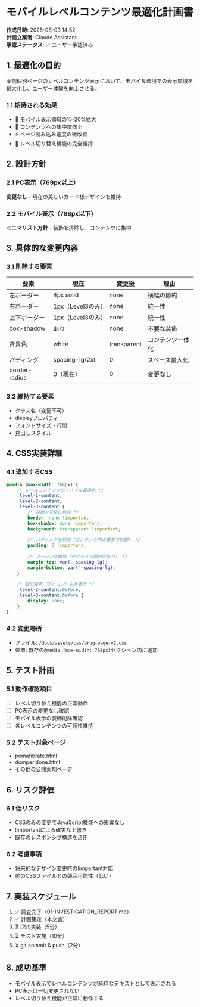 # モバイルレベルコンテンツ最適化計画書

**作成日時**: 2025-08-03 14:52  
**計画立案者**: Claude Assistant  
**承認ステータス**: ✅ ユーザー承認済み

## 1. 最適化の目的

薬剤個別ページのレベルコンテンツ表示において、モバイル環境での表示領域を最大化し、ユーザー体験を向上させる。

### 1.1 期待される効果
- 📱 モバイル表示領域の15-20%拡大
- 🎯 コンテンツへの集中度向上
- ⚡ ページ読み込み速度の微改善
- 🔄 レベル切り替え機能の完全維持

## 2. 設計方針

### 2.1 PC表示（769px以上）
**変更なし** - 現在の美しいカード様デザインを維持

### 2.2 モバイル表示（768px以下）
**ミニマリスト方針** - 装飾を排除し、コンテンツに集中

## 3. 具体的な変更内容

### 3.1 削除する要素

| 要素 | 現在 | 変更後 | 理由 |
|------|------|--------|------|
| 左ボーダー | 4px solid | none | 横幅の節約 |
| 右ボーダー | 1px（Level3のみ） | none | 統一性 |
| 上下ボーダー | 1px（Level3のみ） | none | 統一性 |
| box-shadow | あり | none | 不要な装飾 |
| 背景色 | white | transparent | コンテンツ一体化 |
| パディング | spacing-lg/2xl | 0 | スペース最大化 |
| border-radius | 0（現在） | 0 | 変更なし |

### 3.2 維持する要素
- クラス名（変更不可）
- displayプロパティ
- フォントサイズ・行間
- 見出しスタイル

## 4. CSS実装詳細

### 4.1 追加するCSS
```css
@media (max-width: 768px) {
    /* レベルコンテンツのモバイル最適化 */
    .level-1-content,
    .level-2-content,
    .level-3-content {
        /* 装飾を完全に削除 */
        border: none !important;
        box-shadow: none !important;
        background: transparent !important;
        
        /* パディングを削除（コンテンツ内の要素で制御） */
        padding: 0 !important;
        
        /* マージンは維持（セクション間の区切り） */
        margin-top: var(--spacing-lg);
        margin-bottom: var(--spacing-lg);
    }
    
    /* 擬似要素（アイコン）も非表示 */
    .level-2-content:before,
    .level-3-content:before {
        display: none;
    }
}
```

### 4.2 変更場所
- ファイル: `/docs/assets/css/drug-page-v2.css`
- 位置: 既存の`@media (max-width: 768px)`セクション内に追加

## 5. テスト計画

### 5.1 動作確認項目
- [ ] レベル切り替え機能の正常動作
- [ ] PC表示の変更なし確認
- [ ] モバイル表示の装飾削除確認
- [ ] 各レベルコンテンツの可読性維持

### 5.2 テスト対象ページ
- pemafibrate.html
- domperidone.html
- その他の公開薬剤ページ

## 6. リスク評価

### 6.1 低リスク
- CSSのみの変更でJavaScript機能への影響なし
- !importantによる確実な上書き
- 既存のレスポンシブ構造を活用

### 6.2 考慮事項
- 将来的なデザイン変更時の!important対応
- 他のCSSファイルとの競合可能性（低い）

## 7. 実装スケジュール

1. ✅ 調査完了（01-INVESTIGATION_REPORT.md）
2. ✅ 計画策定（本文書）
3. ⏳ CSS実装（5分）
4. ⏳ テスト実施（10分）
5. ⏳ git commit & push（2分）

## 8. 成功基準

- モバイル表示でレベルコンテンツが純粋なテキストとして表示される
- PC表示は一切変更されない
- レベル切り替え機能が正常に動作する